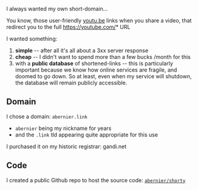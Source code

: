 I always wanted my own short-domain...

You know, those user-friendly [youtu.be](http://youtu.be) links when you share a video, that redirect you to the full https://youtube.com/*  URL

I wanted something:
1. **simple** -- after all it's all about a 3xx server response
2. **cheap** -- I didn't want to spend more than a few bucks /month for this
3. with a **public database** of shortened-links -- this is particularly important because we know how online services are fragile, and doomed to go down. So at least, even when my service will shutdown, the database will remain publicly accessible.

## Domain

I chose a domain: `abernier.link`

- `abernier` being my nickname for years
- and the `.link` tld appearing quite appropriate for this use

I purchased it on my historic registrar: gandi.net

## Code

I created a public Github repo to host the source code: [`abernier/shorty`](https://github.com/abernier/shorty)

